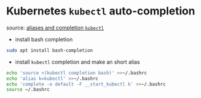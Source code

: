 # Kubernetes `kubectl` auto-completion
source: [aliases and completion `kubectl`](https://kubernetes.io/docs/tasks/tools/install-kubectl-linux/#enable-shell-autocompletion)
- install bash completion
```bash
sudo apt install bash-completion
```
- install `kubectl` completion and make an short alias
```bash
echo 'source <(kubectl completion bash)' >>~/.bashrc
echo 'alias k=kubectl' >>~/.bashrc
echo 'complete -o default -F __start_kubectl k' >>~/.bashrc
source ~/.bashrc
```

